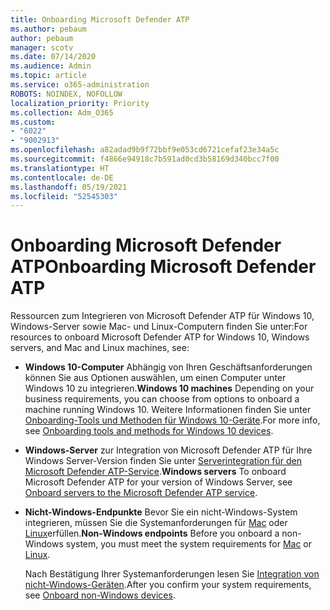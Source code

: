 ```yaml
---
title: Onboarding Microsoft Defender ATP
ms.author: pebaum
author: pebaum
manager: scotv
ms.date: 07/14/2020
ms.audience: Admin
ms.topic: article
ms.service: o365-administration
ROBOTS: NOINDEX, NOFOLLOW
localization_priority: Priority
ms.collection: Adm_O365
ms.custom:
- "6022"
- "9002913"
ms.openlocfilehash: a82adad9b9f72bbf9e053cd6721cefaf23e34a5c
ms.sourcegitcommit: f4866e94918c7b591ad0cd3b58169d340bcc7f00
ms.translationtype: HT
ms.contentlocale: de-DE
ms.lasthandoff: 05/19/2021
ms.locfileid: "52545303"
---
```

# <a name="onboarding-microsoft-defender-atp"></a><span data-ttu-id="83175-102">Onboarding Microsoft Defender ATP</span><span class="sxs-lookup"><span data-stu-id="83175-102">Onboarding Microsoft Defender ATP</span></span>

<span data-ttu-id="83175-103">Ressourcen zum Integrieren von Microsoft Defender ATP für Windows 10, Windows-Server sowie Mac- und Linux-Computern finden Sie unter:</span><span class="sxs-lookup"><span data-stu-id="83175-103">For resources to onboard Microsoft Defender ATP for Windows 10, Windows servers, and Mac and Linux machines, see:</span></span> 

- <span data-ttu-id="83175-104">**Windows 10-Computer** Abhängig von Ihren Geschäftsanforderungen können Sie aus Optionen auswählen, um einen Computer unter Windows 10 zu integrieren.</span><span class="sxs-lookup"><span data-stu-id="83175-104">**Windows 10 machines** Depending on your business requirements, you can choose from options to onboard a machine running Windows 10.</span></span> <span data-ttu-id="83175-105">Weitere Informationen finden Sie unter [Onboarding-Tools und Methoden für Windows 10-Geräte](/windows/security/threat-protection/microsoft-defender-atp/configure-endpoints).</span><span class="sxs-lookup"><span data-stu-id="83175-105">For more info, see [Onboarding tools and methods for Windows 10 devices](/windows/security/threat-protection/microsoft-defender-atp/configure-endpoints).</span></span> 

- <span data-ttu-id="83175-106">**Windows-Server** zur Integration von Microsoft Defender ATP für Ihre Windows Server-Version finden Sie unter [Serverintegration für den Microsoft Defender ATP-Service](/windows/security/threat-protection/microsoft-defender-atp/configure-server-endpoints).</span><span class="sxs-lookup"><span data-stu-id="83175-106">**Windows servers** To onboard Microsoft Defender ATP for your version of Windows Server, see [Onboard servers to the Microsoft Defender ATP service](/windows/security/threat-protection/microsoft-defender-atp/configure-server-endpoints).</span></span>

- <span data-ttu-id="83175-107">**Nicht-Windows-Endpunkte** Bevor Sie ein nicht-Windows-System integrieren, müssen Sie die Systemanforderungen für [Mac](/windows/security/threat-protection/microsoft-defender-atp/microsoft-defender-atp-mac#system-requirements) oder [Linux](/windows/security/threat-protection/microsoft-defender-atp/microsoft-defender-atp-linux#system-requirements)erfüllen.</span><span class="sxs-lookup"><span data-stu-id="83175-107">**Non-Windows endpoints**  Before you onboard a non-Windows system, you must meet the system requirements for [Mac](/windows/security/threat-protection/microsoft-defender-atp/microsoft-defender-atp-mac#system-requirements) or [Linux](/windows/security/threat-protection/microsoft-defender-atp/microsoft-defender-atp-linux#system-requirements).</span></span>

    <span data-ttu-id="83175-108">Nach Bestätigung Ihrer Systemanforderungen lesen Sie [Integration von nicht-Windows-Geräten](/windows/security/threat-protection/microsoft-defender-atp/configure-endpoints-non-windows#onboarding-non-windows-machines).</span><span class="sxs-lookup"><span data-stu-id="83175-108">After you confirm your system requirements, see [Onboard non-Windows devices](/windows/security/threat-protection/microsoft-defender-atp/configure-endpoints-non-windows#onboarding-non-windows-machines).</span></span>